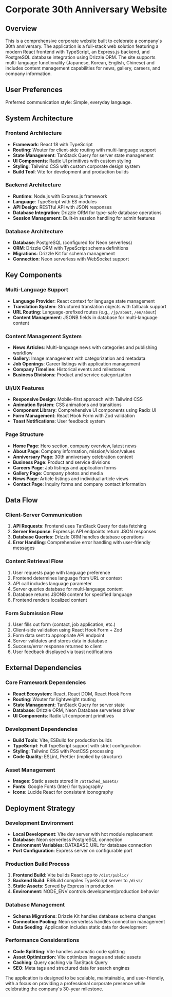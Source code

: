 # Corporate 30th Anniversary Website

## Overview

This is a comprehensive corporate website built to celebrate a company's 30th anniversary. The application is a full-stack web solution featuring a modern React frontend with TypeScript, an Express.js backend, and PostgreSQL database integration using Drizzle ORM. The site supports multi-language functionality (Japanese, Korean, English, Chinese) and includes content management capabilities for news, gallery, careers, and company information.

## User Preferences

Preferred communication style: Simple, everyday language.

## System Architecture

### Frontend Architecture
- **Framework**: React 18 with TypeScript
- **Routing**: Wouter for client-side routing with multi-language support
- **State Management**: TanStack Query for server state management
- **UI Components**: Radix UI primitives with custom styling
- **Styling**: Tailwind CSS with custom corporate design system
- **Build Tool**: Vite for development and production builds

### Backend Architecture
- **Runtime**: Node.js with Express.js framework
- **Language**: TypeScript with ES modules
- **API Design**: RESTful API with JSON responses
- **Database Integration**: Drizzle ORM for type-safe database operations
- **Session Management**: Built-in session handling for admin features

### Database Architecture
- **Database**: PostgreSQL (configured for Neon serverless)
- **ORM**: Drizzle ORM with TypeScript schema definitions
- **Migrations**: Drizzle Kit for schema management
- **Connection**: Neon serverless with WebSocket support

## Key Components

### Multi-Language Support
- **Language Provider**: React context for language state management
- **Translation System**: Structured translation objects with fallback support
- **URL Routing**: Language-prefixed routes (e.g., `/jp/about`, `/en/about`)
- **Content Management**: JSONB fields in database for multi-language content

### Content Management System
- **News Articles**: Multi-language news with categories and publishing workflow
- **Gallery**: Image management with categorization and metadata
- **Job Openings**: Career listings with application management
- **Company Timeline**: Historical events and milestones
- **Business Divisions**: Product and service categorization

### UI/UX Features
- **Responsive Design**: Mobile-first approach with Tailwind CSS
- **Animation System**: CSS animations and transitions
- **Component Library**: Comprehensive UI components using Radix UI
- **Form Management**: React Hook Form with Zod validation
- **Toast Notifications**: User feedback system

### Page Structure
- **Home Page**: Hero section, company overview, latest news
- **About Page**: Company information, mission/vision/values
- **Anniversary Page**: 30th anniversary celebration content
- **Business Page**: Product and service divisions
- **Careers Page**: Job listings and application forms
- **Gallery Page**: Company photos and media
- **News Page**: Article listings and individual article views
- **Contact Page**: Inquiry forms and company contact information

## Data Flow

### Client-Server Communication
1. **API Requests**: Frontend uses TanStack Query for data fetching
2. **Server Response**: Express.js API endpoints return JSON responses
3. **Database Queries**: Drizzle ORM handles database operations
4. **Error Handling**: Comprehensive error handling with user-friendly messages

### Content Retrieval Flow
1. User requests page with language preference
2. Frontend determines language from URL or context
3. API call includes language parameter
4. Server queries database for multi-language content
5. Database returns JSONB content for specified language
6. Frontend renders localized content

### Form Submission Flow
1. User fills out form (contact, job application, etc.)
2. Client-side validation using React Hook Form + Zod
3. Form data sent to appropriate API endpoint
4. Server validates and stores data in database
5. Success/error response returned to client
6. User feedback displayed via toast notifications

## External Dependencies

### Core Framework Dependencies
- **React Ecosystem**: React, React DOM, React Hook Form
- **Routing**: Wouter for lightweight routing
- **State Management**: TanStack Query for server state
- **Database**: Drizzle ORM, Neon Database serverless driver
- **UI Components**: Radix UI component primitives

### Development Dependencies
- **Build Tools**: Vite, ESBuild for production builds
- **TypeScript**: Full TypeScript support with strict configuration
- **Styling**: Tailwind CSS with PostCSS processing
- **Code Quality**: ESLint, Prettier (implied by structure)

### Asset Management
- **Images**: Static assets stored in `/attached_assets/`
- **Fonts**: Google Fonts (Inter) for typography
- **Icons**: Lucide React for consistent iconography

## Deployment Strategy

### Development Environment
- **Local Development**: Vite dev server with hot module replacement
- **Database**: Neon serverless PostgreSQL connection
- **Environment Variables**: DATABASE_URL for database connection
- **Port Configuration**: Express server on configurable port

### Production Build Process
1. **Frontend Build**: Vite builds React app to `/dist/public/`
2. **Backend Build**: ESBuild compiles TypeScript server to `/dist/`
3. **Static Assets**: Served by Express in production
4. **Environment**: NODE_ENV controls development/production behavior

### Database Management
- **Schema Migrations**: Drizzle Kit handles database schema changes
- **Connection Pooling**: Neon serverless handles connection management
- **Data Seeding**: Application includes static data for development

### Performance Considerations
- **Code Splitting**: Vite handles automatic code splitting
- **Asset Optimization**: Vite optimizes images and static assets
- **Caching**: Query caching via TanStack Query
- **SEO**: Meta tags and structured data for search engines

The application is designed to be scalable, maintainable, and user-friendly, with a focus on providing a professional corporate presence while celebrating the company's 30-year milestone.